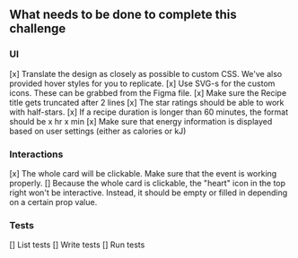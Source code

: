 ## What needs to be done to complete this challenge

### UI

[x] Translate the design as closely as possible to custom CSS. We've also provided hover styles for you to replicate.
[x] Use SVG-s for the custom icons. These can be grabbed from the Figma file.
[x] Make sure the Recipe title gets truncated after 2 lines
[x] The star ratings should be able to work with half-stars.
[x] If a recipe duration is longer than 60 minutes, the format should be x hr x min
[x] Make sure that energy information is displayed based on user settings (either as calories or kJ)

### Interactions

[x] The whole card will be clickable. Make sure that the event is working properly.
[] Because the whole card is clickable, the "heart" icon in the top right won't be interactive. Instead, it should be empty or filled in depending on a certain prop value.

### Tests

[] List tests
[] Write tests
[] Run tests
